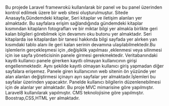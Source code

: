 Bu projede Laravel framewrokü kullanılarak bir panel ve bu panel üzerinden kontrol edilmek üzere bir web sitesi oluşturulmuştur. Sitede Anasayfa,Gündemdeki kitaplar, Seri kitaplar ve iletişim alanları yer almaktadır. Bu sayfalara erişim sağlandığında gündemdeki kitaplar kısmından kitapların fotografları ve bir miktar bilgi yer almakla birlikte geri kalan bilgileri görebilmek için devamını oku butonu yer almaktadır. Seri kitaplarda ise kitaplardan bir tanesi hakkında bilgi sayfada yer alırken yan kısımdaki tablo alanı ile geri kalan serinin devamına ulaşılabilmektedir.Bu işlemlerin gerçekleşmesi için ,değişiklik yapılması ,eklenmesi veya silinmesi için ise sayfa yöneticisinin panele girmesi gerekmektedir. Veritabanındaki kayıtlı kullanıcı panele girerken kayıtlı olmayan kullanıcının girişi engellenmektedir. Aynı şekilde kayıtlı olmayan kullanıcı giriş yapmadan diğer sayfalara erişemez. Panele giren kullanıcının web sitenin ön yüzünde yer alan alanları değiştirmesi içinayrı ayrı sayfalar yer almaktadır.İşlemleri bu sayfalar üzerinden yapacaktır.
Panelde kullanıcı bilgilerin düzenlenebilmesi için de alanlar yer almaktadır.
Bu proje MVC mimarisine göre yapılmıştır.
Laravel8 kullanılarak yapılmıştır.
CMS teknolojisine göre yapılmıştır.
Boostrap,CSS,HTML yer almaktadır.
